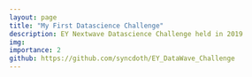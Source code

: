 ```yaml
---
layout: page
title: "My First Datascience Challenge"
description: EY Nextwave Datascience Challenge held in 2019
img:
importance: 2
github: https://github.com/syncdoth/EY_DataWave_Challenge
---
```

